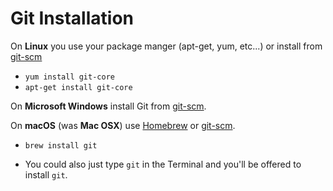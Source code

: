 # Git Installation


On **Linux** you use your package manger (apt-get, yum, etc...) or install from [git-scm](https://git-scm.com/)

* `yum install git-core`
* `apt-get install git-core`

On **Microsoft Windows** install Git from [git-scm](https://git-scm.com/).

On **macOS** (was **Mac OSX**) use [Homebrew](https://brew.sh/) or [git-scm](https://git-scm.com/).

* `brew install git`

* You could also just type `git` in the Terminal and you'll be offered to install `git`.


